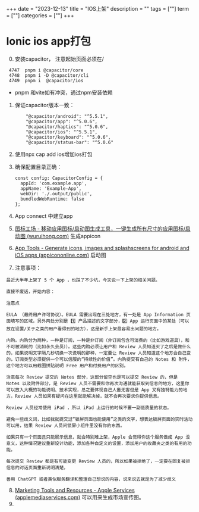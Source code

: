+++
date = "2023-12-13"
title = "IOS上架"
description = ""
tags = [""]
term = [""]
categories = [""]
+++

# Ionic ios app打包

0. 安装capacitor， 注意起始页面必须在/

```
 4747  pnpm i @capacitor/core
 4748  pnpm i -D @capacitor/cli
 4749  pnpm i  @capacitor/ios
```

* pnpm 和vite如有冲突，通过npm安装依赖

1. 保证capacitor版本一致：

   ```
       "@capacitor/android": "^5.5.1",
       "@capacitor/app": "^5.0.6",
       "@capacitor/haptics": "^5.0.6",
       "@capacitor/ios": "^5.5.1",
       "@capacitor/keyboard": "^5.0.6",
       "@capacitor/status-bar": "^5.0.6"
   ```

2. 使用npx cap add ios增加ios打包

3. 确保配置目录正确：

   ```
   const config: CapacitorConfig = {
     appId: 'com.example.app',
     appName: 'Example-App',
     webDir: './.output/public',
     bundledWebRuntime: false
   };
   ```

3. App connect 中建立app

5.  [图标工场 - 移动应用图标/启动图生成工具，一键生成所有尺寸的应用图标/启动图 (wuruihong.com)](https://icon.wuruihong.com/icon?utm_source=mfywriRO#/ios) 生成appicon

5. [App Tools - Generate icons, images and splashscreens for android and iOS apps (appicononline.com)](http://appicononline.com/) 启动图

10. 注意事项：
 ```
最近大半年上架了 5 个 App ，也踩了不少坑，今天说一下上架的相关问题。

直接不废话，开始内容：

注意点

EULA （最终用户许可协议）。EULA 需要出现在三处地方，有一处是 App Information 页面填写的区域，另外两处分别是 1️⃣ 产品描述的文字部分，2️⃣ App 运行页面中的某处（可以放在设置/关于之类的用户看得到的地方），这是新手上架最容易出问题的地方。

内购。内购分为两种，一种是订阅，一种是非订阅（非订阅包含可消费的（比如游戏道具），和不可被消耗的（比如永久会员））。这些内购必须让用户和 Review 人员知道买了之后是做什么的，如果说明文字隔几秒切换一次说明的那种，一定要让 Review 人员知道这个地方会自己变的，订阅类型必须提供一个可以信服的“持续性的价值”。内购提交有自己的 Notes 和 附件，这个地方可以用截图拼贴说明 Free 用户和付费用户的区别。

注意每次 Review 提交的 Notes 部分，这部分留空也是可以提交 Review 的，但是 Notes 以及附件部分，是 Review 人员不需要和你再次沟通就能获取到信息的地方，这里你可以放入大概的功能说明、技术实现，总之要体现自己人畜无害但是 App 又有独特能力的地方。Review 人员如果有疑问在这里就能解决掉，就不会再次要求你提供信息。

Review 人员经常使用 iPad ，所以 iPad 上运行的时候不要一副低质量的状态。

避免一些歧义词，比如我就提交过“锁屏页面也能使用”之类的文字，想表达锁屏页面的实时活动可以用，结果 Review 人员问锁屏小组件里没有你的东西。

如果只有一个页面且只能展示信息，就会特别难上架，Apple 会觉得你这个服务做成 App 没意义，这种情况建议重新设计功能，添加各种自定义的设置，添加用户的收藏夹之类的有用的功能。

每次提交 Review 都是有可能变更 Review 人员的，所以如果被拒绝了，一定要在回复被拒信息的对话页面重新说明清楚。

善用 ChatGPT 或者类似服务翻译和整理自己想说的内容，说来说去就是为了减少歧义
 ```

8. [Marketing Tools and Resources - Apple Services (applemediaservices.com)](https://tools.applemediaservices.com/)  可以用来生成市场宣传图。
9. 